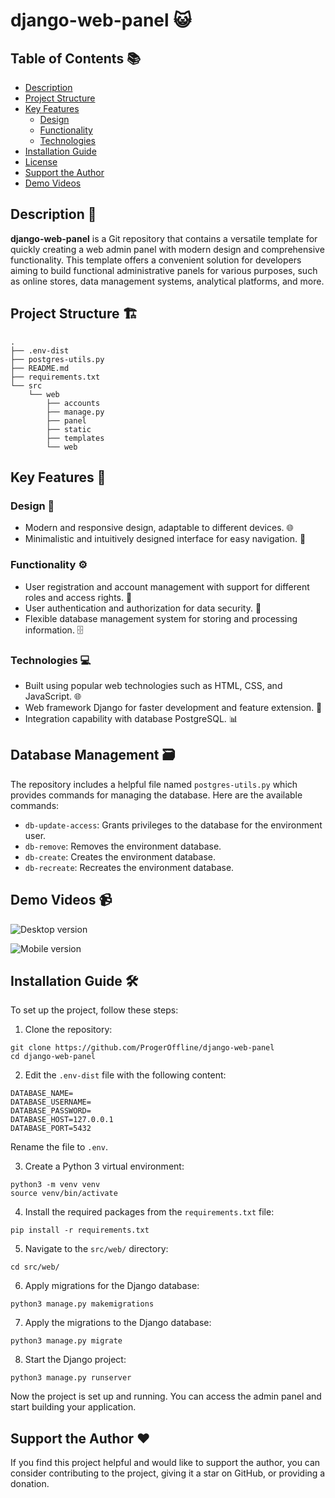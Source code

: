 # django-web-panel 😺

## Table of Contents 📚

- [Description](#description-)
- [Project Structure](#project-structure-)
- [Key Features](#key-features-)
  - [Design](#design)
  - [Functionality](#functionality)
  - [Technologies](#technologies)
- [Installation Guide](#installation-guide)
- [License](#license)
- [Support the Author](#support-the-author)
- [Demo Videos](#demo-videos)

## Description 📜
**django-web-panel** is a Git repository that contains a versatile template for quickly creating a web admin panel with modern design and comprehensive functionality. This template offers a convenient solution for developers aiming to build functional administrative panels for various purposes, such as online stores, data management systems, analytical platforms, and more.

## Project Structure   🏗️

```
.
├── .env-dist
├── postgres-utils.py
├── README.md
├── requirements.txt
└── src
    └── web
        ├── accounts
        ├── manage.py
        ├── panel
        ├── static
        ├── templates
        └── web
```

## Key Features 🚀

### Design 🎨
- Modern and responsive design, adaptable to different devices. 🌐
- Minimalistic and intuitively designed interface for easy navigation. 🧭

### Functionality ⚙️
- User registration and account management with support for different roles and access rights. 👥
- User authentication and authorization for data security. 🔐
- Flexible database management system for storing and processing information. 🗄️

### Technologies 💻
- Built using popular web technologies such as HTML, CSS, and JavaScript. 🌐
- Web framework Django for faster development and feature extension. 🐍
- Integration capability with database PostgreSQL. 📊

## Database Management 🗃️

The repository includes a helpful file named `postgres-utils.py` which provides commands for managing the database. Here are the available commands:

- `db-update-access`: Grants privileges to the database for the environment user.
- `db-remove`: Removes the environment database.
- `db-create`: Creates the environment database.
- `db-recreate`: Recreates the environment database.

## Demo Videos 📹

![Desktop version](https://github.com/ProgerOffline/django-admin-panel-template/assets/70508510/67b89466-4764-4d66-8192-b1def6ad8078)

![Mobile version](https://github.com/ProgerOffline/django-admin-panel-template/assets/70508510/cd2919a0-585c-4ed5-b3a3-0c903077f4a9)


## Installation Guide 🛠️

To set up the project, follow these steps:

1. Clone the repository:
```Shell
git clone https://github.com/ProgerOffline/django-web-panel
cd django-web-panel
```

2. Edit the `.env-dist` file with the following content:
```python3
DATABASE_NAME=
DATABASE_USERNAME=
DATABASE_PASSWORD=
DATABASE_HOST=127.0.0.1
DATABASE_PORT=5432
```

Rename the file to `.env`.

3. Create a Python 3 virtual environment:
```Shell
python3 -m venv venv
source venv/bin/activate
```

4. Install the required packages from the `requirements.txt` file:
```Shell
pip install -r requirements.txt
```

5. Navigate to the `src/web/` directory:
```Shell
cd src/web/
```

6. Apply migrations for the Django database:
```Shell
python3 manage.py makemigrations
```

7. Apply the migrations to the Django database:
```Shell
python3 manage.py migrate
```

8. Start the Django project:
```Shell
python3 manage.py runserver
```
Now the project is set up and running. You can access the admin panel and start building your application.

## Support the Author ❤️

If you find this project helpful and would like to support the author, you can consider contributing to the project, giving it a star on GitHub, or providing a donation.
